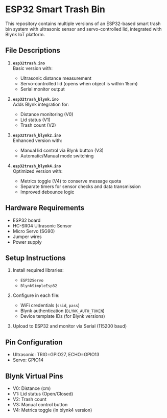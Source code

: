 # ESP32 Smart Trash Bin

This repository contains multiple versions of an ESP32-based smart trash bin system with ultrasonic sensor and servo-controlled lid, integrated with Blynk IoT platform.

## File Descriptions

1. **`esp32trash.ino`**  
   Basic version with:

   - Ultrasonic distance measurement
   - Servo-controlled lid (opens when object is within 15cm)
   - Serial monitor output

2. **`esp32trash_blynk.ino`**  
   Adds Blynk integration for:

   - Distance monitoring (V0)
   - Lid status (V1)
   - Trash count (V2)

3. **`esp32trash_blynk2.ino`**  
   Enhanced version with:

   - Manual lid control via Blynk button (V3)
   - Automatic/Manual mode switching

4. **`esp32trash_blynk4.ino`**  
   Optimized version with:
   - Metrics toggle (V4) to conserve message quota
   - Separate timers for sensor checks and data transmission
   - Improved debounce logic

## Hardware Requirements

- ESP32 board
- HC-SR04 Ultrasonic Sensor
- Micro Servo (SG90)
- Jumper wires
- Power supply

## Setup Instructions

1. Install required libraries:

   - `ESP32Servo`
   - `BlynkSimpleEsp32`

2. Configure in each file:

   - WiFi credentials (`ssid`, `pass`)
   - Blynk authentication (`BLYNK_AUTH_TOKEN`)
   - Device template IDs (for Blynk versions)

3. Upload to ESP32 and monitor via Serial (115200 baud)

## Pin Configuration

- Ultrasonic: TRIG=GPIO27, ECHO=GPIO13
- Servo: GPIO14

## Blynk Virtual Pins

- V0: Distance (cm)
- V1: Lid status (Open/Closed)
- V2: Trash count
- V3: Manual control button
- V4: Metrics toggle (in blynk4 version)
